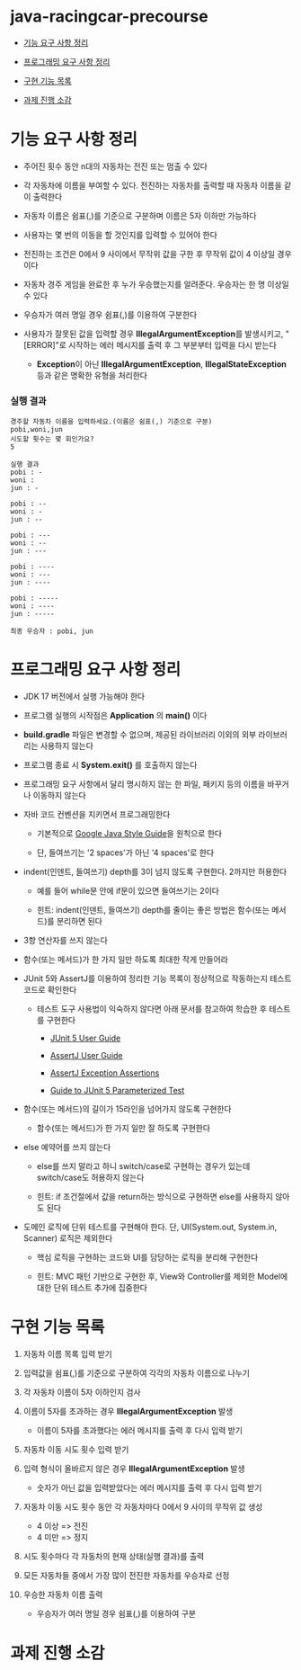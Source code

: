# java-racingcar-precourse

- [기능 요구 사항 정리](#기능-요구-사항-정리)

- [프로그래밍 요구 사항 정리](#프로그래밍-요구-사항-정리)

- [구현 기능 목록](#구현-기능-목록)

- [과제 진행 소감](#과제-진행-소감)

# 기능 요구 사항 정리

- 주어진 횟수 동안 n대의 자동차는 전진 또는 멈출 수 있다

- 각 자동차에 이름을 부여할 수 있다. 전진하는 자동차를 출력할 때 자동차 이름을 같이 출력한다

- 자동차 이름은 쉼표(,)를 기준으로 구분하며 이름은 5자 이하만 가능하다

- 사용자는 몇 번의 이동을 할 것인지를 입력할 수 있어야 한다

- 전진하는 조건은 0에서 9 사이에서 무작위 값을 구한 후 무작위 값이 4 이상일 경우이다

- 자동차 경주 게임을 완료한 후 누가 우승했는지를 알려준다. 우승자는 한 명 이상일 수 있다

- 우승자가 여러 명일 경우 쉼표(,)를 이용하여 구분한다

- 사용자가 잘못된 값을 입력할 경우 **IllegalArgumentException**를 발생시키고,
  "[ERROR]"로 시작하는 에러 메시지를 출력 후 그 부분부터 입력을 다시 받는다

    - **Exception**이 아닌 **IllegalArgumentException**, **IllegalStateException** 등과 같은 명확한 유형을 처리한다

### 실행 결과
```
경주할 자동차 이름을 입력하세요.(이름은 쉼표(,) 기준으로 구분)
pobi,woni,jun
시도할 횟수는 몇 회인가요?
5

실행 결과
pobi : -
woni : 
jun : -

pobi : --
woni : -
jun : --

pobi : ---
woni : --
jun : ---

pobi : ----
woni : ---
jun : ----

pobi : -----
woni : ----
jun : -----

최종 우승자 : pobi, jun
```
# 프로그래밍 요구 사항 정리

- JDK 17 버전에서 실행 가능해야 한다

- 프로그램 실행의 시작점은 **Application** 의 **main()** 이다

- **build.gradle** 파일은 변경할 수 없으며, 제공된 라이브러리 이외의 외부 라이브러리는 사용하지 않는다

- 프로그램 종료 시 **System.exit()** 를 호출하지 않는다

- 프로그래밍 요구 사항에서 달리 명시하지 않는 한 파일, 패키지 등의 이름을 바꾸거나 이동하지 않는다

- 자바 코드 컨벤션을 지키면서 프로그래밍한다

    - 기본적으로 [Google Java Style Guide](https://google.github.io/styleguide/javaguide.html)을 원칙으로 한다

    - 단, 들여쓰기는 '2 spaces'가 아닌 '4 spaces'로 한다

- indent(인덴트, 들여쓰기) depth를 3이 넘지 않도록 구현한다. 2까지만 허용한다

    - 예를 들어 while문 안에 if문이 있으면 들여쓰기는 2이다

    - 힌트: indent(인덴트, 들여쓰기) depth를 줄이는 좋은 방법은 함수(또는 메서드)를 분리하면 된다

- 3항 연산자를 쓰지 않는다

- 함수(또는 메서드)가 한 가지 일만 하도록 최대한 작게 만들어라

- JUnit 5와 AssertJ를 이용하여 정리한 기능 목록이 정상적으로 작동하는지 테스트 코드로 확인한다

    - 테스트 도구 사용법이 익숙하지 않다면 아래 문서를 참고하여 학습한 후 테스트를 구현한다

        - [JUnit 5 User Guide](https://junit.org/junit5/docs/current/user-guide/)

        - [AssertJ User Guide](https://assertj.github.io/doc/)

        - [AssertJ Exception Assertions](https://www.baeldung.com/assertj-exception-assertion)

        - [Guide to JUnit 5 Parameterized Test](https://www.baeldung.com/parameterized-tests-junit-5)

- 함수(또는 메서드)의 길이가 15라인을 넘어가지 않도록 구현한다

    - 함수(또는 메서드)가 한 가지 일만 잘 하도록 구현한다

- else 예약어를 쓰지 않는다

    - else를 쓰지 말라고 하니 switch/case로 구현하는 경우가 있는데 switch/case도 허용하지 않는다

    - 힌트: if 조건절에서 값을 return하는 방식으로 구현하면 else를 사용하지 않아도 된다

- 도메인 로직에 단위 테스트를 구현해야 한다. 단, UI(System.out, System.in, Scanner) 로직은 제외한다

    - 핵심 로직을 구현하는 코드와 UI를 담당하는 로직을 분리해 구현한다

    - 힌트: MVC 패턴 기반으로 구현한 후, View와 Controller를 제외한 Model에 대한 단위 테스트 추가에 집중한다

# 구현 기능 목록

1. 자동차 이름 목록 입력 받기

2. 입력값을 쉼표(,)를 기준으로 구분하여 각각의 자동차 이름으로 나누기

3. 각 자동차 이름이 5자 이하인지 검사

4. 이름이 5자를 초과하는 경우 **IllegalArgumentException** 발생
    * 이름이 5자를 초과했다는 에러 메시지를 출력 후 다시 입력 받기

5. 자동차 이동 시도 횟수 입력 받기

6. 입력 형식이 올바르지 않은 경우 **IllegalArgumentException** 발생
    * 숫자가 아닌 값을 입력받았다는 에러 메시지를 출력 후 다시 입력 받기

7. 자동차 이동 시도 횟수 동안 각 자동차마다 0에서 9 사이의 무작위 값 생성
    * 4 이상 => 전진
    * 4 미만 => 정지

8. 시도 횟수마다 각 자동차의 현재 상태(실행 결과)를 출력

9. 모든 자동차들 중에서 가장 많이 전진한 자동차를 우승자로 선정

10. 우승한 자동차 이름 출력
    * 우승자가 여러 명일 경우 쉼표(,)를 이용하여 구분

# 과제 진행 소감